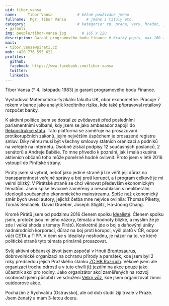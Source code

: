 ```yaml
---
uid: tibor.vansa
name:     Tibor Vansa      		# běžně používáné jméno
fullname:  Mgr. Tibor Vansa   		# jméno s tituly etc.
category:                 		# kategorie: rp, praha, vary, hradec, jmk, senat
- garanti
img: people/tibor-vansa.jpg       # 165 x 220
description: Garant programového bodu finance # kratký popis, max 160 znaků
mail:
- tibor.vansa@pirati.cz
mob: +420 776 555 622
profiles:
  github:
  facebook: https://www.facebook.com/tibor.vansa				
  twitter:
  linkedin:
---
```


Tibor Vansa (* 4. listopadu 1983) je garant programového bodu Finance.

Vystudoval Matematicko-fyzikální fakultu UK, obor ekonometrie. Pracuje 7 rokem v bance jako analytik kreditního rizika, kde také připravoval retailový rozpočet banky.

K aktivní politice jsem se dostal ze zvědavosti před posledními parlamentními volbami, kdy jsem se jako ambasador zapojil do [Rekonstrukce státu][rest]. Tato platforma se zaměřuje na prosazovaní protikorupčních zákonů, jejím největším úspěchem je prosazené registru smluv. Díky němu musí být všechny smlouvy státních oranizací a podniků na veřejně na internetu. Osobně získal podpisy 12 současných poslanců, 2 senátorů a Andreje Babiše. To mne přivedlo k poznání, jak i malá skupina aktivních občanů toho může poměrně hodně ovlivnit. Proto jsem v létě 2016 vstoupil do Pirátské strany.

Piráty jsem si vybral, neboť jako jediné straně ji lze věřit její důraz na transparentnost veřejné správy a boj proti korupci, a i program celkově je mi velmi blízký. V Pirátské straně se chci věnovat především ekonomickým tématům. Jsem spíše levicově zaměřený a nesouhlasím s neoliberální ideologií současného ekonomického mainstreamu. Spíše než ekonomický směr bych uvedl autory, jejichž četba mne nejvíce ovlinila: Thomas Piketty, Tomáš Sedláček, David Graeber, Joseph Stiglitz, Ha-Joong Chang.

Kromě Pirátů jsem od podzimu 2016 členem spolku [Idealisté][idealiste]. Členem spolku jsem, protože jsou mi jeho názory, témata a hodnoty blízké, a myslím že je zde i velká shoda s tématy Pirátů. Konkrétně jde o boj s daňovými úniky nadnárodních korporací, důraz na boj proti korupci, výši platů v ČR, odpor vůči CETA a TIPP. V čem se s Idealisty neshodnu, je názor na to, ve které politické straně tyto témata primárně prosazovat.

Svůj aktivní občanský život jsem započal v Hnutí [Brontosaurus][brontosaurus], dobrovolnické organizaci na ochranu přírody a památek, kde jsem byl 2 roky předsedou jejich Pražského článku [ZČ HB Rozruch][rozruch]. Věkově jsem ale organizaci trochu odrostl a v tuto chvíli již jezdím na akce pouze jako účastník akcí pro rodiny. Jako organizátor akcí zaměřených na rozvoj osobnosti jsem působil i ve sdružení [Velký vůz][velkyvuz], kde jsem organizoval zimní outdoorové akce.

Pocházím z Rychvaldu (Ostravsko), ale od dob studií žiji trvale v Praze. Jsem ženatý a mám 3-letou dceru.

[rest]: http://www.rekonstrukcestatu.cz/cs
[idealiste]: idealiste.cz
[brontosaurus]: http://brontosaurus.cz
[rozruch]: http://rozruch.brontosaurus.cz/
[velkyvuz]: http://www.velkyvuz.cz/web/
